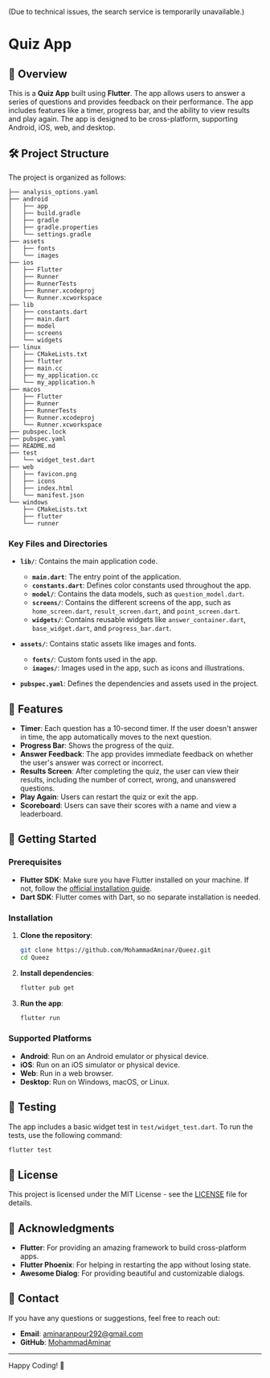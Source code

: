 (Due to technical issues, the search service is temporarily unavailable.)

# Quiz App

## 📝 Overview

This is a **Quiz App** built using **Flutter**. The app allows users to answer a series of questions and provides feedback on their performance. The app includes features like a timer, progress bar, and the ability to view results and play again. The app is designed to be cross-platform, supporting Android, iOS, web, and desktop.

## 🛠️ Project Structure

The project is organized as follows:

```
├── analysis_options.yaml
├── android
│   ├── app
│   ├── build.gradle
│   ├── gradle
│   ├── gradle.properties
│   └── settings.gradle
├── assets
│   ├── fonts
│   └── images
├── ios
│   ├── Flutter
│   ├── Runner
│   ├── RunnerTests
│   ├── Runner.xcodeproj
│   └── Runner.xcworkspace
├── lib
│   ├── constants.dart
│   ├── main.dart
│   ├── model
│   ├── screens
│   └── widgets
├── linux
│   ├── CMakeLists.txt
│   ├── flutter
│   ├── main.cc
│   ├── my_application.cc
│   └── my_application.h
├── macos
│   ├── Flutter
│   ├── Runner
│   ├── RunnerTests
│   ├── Runner.xcodeproj
│   └── Runner.xcworkspace
├── pubspec.lock
├── pubspec.yaml
├── README.md
├── test
│   └── widget_test.dart
├── web
│   ├── favicon.png
│   ├── icons
│   ├── index.html
│   └── manifest.json
└── windows
    ├── CMakeLists.txt
    ├── flutter
    └── runner
```

### Key Files and Directories

- **`lib/`**: Contains the main application code.
  - **`main.dart`**: The entry point of the application.
  - **`constants.dart`**: Defines color constants used throughout the app.
  - **`model/`**: Contains the data models, such as `question_model.dart`.
  - **`screens/`**: Contains the different screens of the app, such as `home_screen.dart`, `result_screen.dart`, and `point_screen.dart`.
  - **`widgets/`**: Contains reusable widgets like `answer_container.dart`, `base_widget.dart`, and `progress_bar.dart`.

- **`assets/`**: Contains static assets like images and fonts.
  - **`fonts/`**: Custom fonts used in the app.
  - **`images/`**: Images used in the app, such as icons and illustrations.

- **`pubspec.yaml`**: Defines the dependencies and assets used in the project.

## 🎨 Features

- **Timer**: Each question has a 10-second timer. If the user doesn't answer in time, the app automatically moves to the next question.
- **Progress Bar**: Shows the progress of the quiz.
- **Answer Feedback**: The app provides immediate feedback on whether the user's answer was correct or incorrect.
- **Results Screen**: After completing the quiz, the user can view their results, including the number of correct, wrong, and unanswered questions.
- **Play Again**: Users can restart the quiz or exit the app.
- **Scoreboard**: Users can save their scores with a name and view a leaderboard.

## 🚀 Getting Started

### Prerequisites

- **Flutter SDK**: Make sure you have Flutter installed on your machine. If not, follow the [official installation guide](https://flutter.dev/docs/get-started/install).
- **Dart SDK**: Flutter comes with Dart, so no separate installation is needed.

### Installation

1. **Clone the repository**:
   ```bash
   git clone https://github.com/MohammadAminar/Queez.git
   cd Queez
   ```

2. **Install dependencies**:
   ```bash
   flutter pub get
   ```

3. **Run the app**:
   ```bash
   flutter run
   ```

### Supported Platforms

- **Android**: Run on an Android emulator or physical device.
- **iOS**: Run on an iOS simulator or physical device.
- **Web**: Run in a web browser.
- **Desktop**: Run on Windows, macOS, or Linux.

## 🧪 Testing

The app includes a basic widget test in `test/widget_test.dart`. To run the tests, use the following command:

```bash
flutter test
```

## 📜 License

This project is licensed under the MIT License - see the [LICENSE](LICENSE) file for details.

## 🙏 Acknowledgments

- **Flutter**: For providing an amazing framework to build cross-platform apps.
- **Flutter Phoenix**: For helping in restarting the app without losing state.
- **Awesome Dialog**: For providing beautiful and customizable dialogs.

## 📧 Contact

If you have any questions or suggestions, feel free to reach out:

- **Email**: aminaranpour292@gmail.com
- **GitHub**: [MohammadAminar](https://github.com/MohammadAminar/)

---

Happy Coding! 🚀
